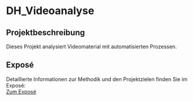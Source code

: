 # DH_Videoanalyse

## Projektbeschreibung

Dieses Projekt analysiert Videomaterial mit automatisierten Prozessen.

## Exposé

Detaillierte Informationen zur Methodik und den Projektzielen finden Sie im Exposé:  
[Zum Exposé](./Expose.md)